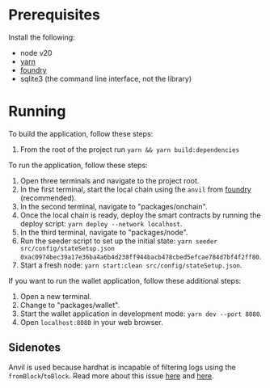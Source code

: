 # Prerequisites

Install the following:

- node v20
- [yarn](https://classic.yarnpkg.com/lang/en/docs/install/#debian-stable)
- [foundry](https://book.getfoundry.sh/getting-started/installation)
- sqlite3 (the command line interface, not the library)

# Running

To build the application, follow these steps:

1. From the root of the project run `yarn && yarn build:dependencies`

To run the application, follow these steps:

1. Open three terminals and navigate to the project root.
2. In the first terminal, start the local chain using the `anvil` from [foundry](https://github.com/foundry-rs/foundry) (recommended).
3. In the second terminal, navigate to "packages/onchain".
4. Once the local chain is ready, deploy the smart contracts by running the deploy script: `yarn deploy --network localhost`.
5. In the third terminal, navigate to "packages/node".
6. Run the seeder script to set up the initial state: `yarn seeder src/config/stateSetup.json 0xac0974bec39a17e36ba4a6b4d238ff944bacb478cbed5efcae784d7bf4f2ff80`.
7. Start a fresh node: `yarn start:clean src/config/stateSetup.json`.

If you want to run the wallet application, follow these additional steps:

1. Open a new terminal.
2. Change to "packages/wallet".
3. Start the wallet application in development mode: `yarn dev --port 8080`.
4. Open `localhost:8080` in your web browser.

## Sidenotes

Anvil is used because hardhat is incapable of filtering logs using the `fromBlock`/`toBlock`.
Read more about this issue [here](https://github.com/wagmi-dev/viem/discussions/366) and [here](https://github.com/foundry-rs/foundry/issues/4729).
